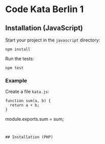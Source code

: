 # Code Kata Berlin 1

## Installation (JavaScript)

Start your project in the `javascript` directory:

```
npm install
```

Run the tests:

```
npm test
```

### Example

Create a file `kata.js`:

```
function sum(a, b) {
  return a + b;
}
```

module.exports.sum = sum;
```

 
## Installation (PHP) 


